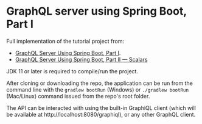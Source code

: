 # GraphQL server using Spring Boot, Part I

Full implementation of the tutorial project from:
 - [GraphQL Server Using Spring Boot, Part I](https://medium.com/supercharges-mobile-product-guide/graphql-server-using-spring-boot-part-i-722bdd715779).
 - [GraphQL Server Using Spring Boot, Part II — Scalars](https://medium.com/supercharges-mobile-product-guide/graphql-server-using-spring-boot-part-ii-scalars-31505fe90c4c)

JDK 11 or later is required to compile/run the project.

After cloning or downloading the repo, the application can be run from the command line with the `gradlew bootRun` (Windows) 
or `./gradlew bootRun` (Mac/Linux) command issued from the repo's root folder.

The API can be interacted with using the built-in GraphiQL client (which will be available at http://localhost:8080/graphiql), or any other
GraphQL client.
